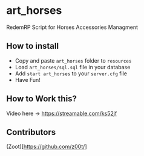 # art_horses
RedemRP Script for Horses Accessories Managment

## How to install

* Copy and paste ```art_horses``` folder to ```resources```
* Load ```art_horses/sql.sql``` file in your database
* Add ```start art_horses``` to your ```server.cfg``` file
* Have Fun!

## How to Work this?
Video here -> https://streamable.com/ks52jf

## Contributors
(Zoot)[https://github.com/z00t/]
